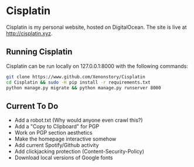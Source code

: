 # Cisplatin

Cisplatin is my personal website, hosted on DigitalOcean. The site is live at http://cisplatin.xyz.

## Running Cisplatin

Cisplatin can be run locally on 127.0.0.1:8000 with the following commands:

```Bash
git clone https://www.github.com/Xenonstory/Cisplatin
cd Cisplatin && sudo -H pip install -r requirements.txt
python manage.py migrate && python manage.py runserver 8000
```

## Current To Do

- Add a robot.txt (Why would anyone even crawl this?)
- Add a "Copy to Clipboard" for PGP                                                
- Work on PGP section aesthetics                                                   
- Make the homepage interactive somehow                                            
- Add current Spotify/Github activity     
- Add clickjacking protection (Content-Security-Policy)
- Download local versions of Google fonts
